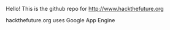 Hello! This is the github repo for
http://www.hackthefuture.org

hackthefuture.org uses Google App Engine
